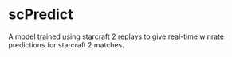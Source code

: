 # scPredict
A model trained using starcraft 2 replays to give real-time winrate predictions for starcraft 2 matches.
